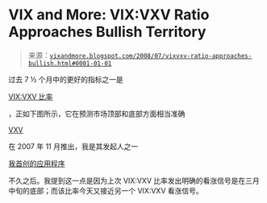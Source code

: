 <!--yml

category: 未分类

date: 2024-05-18 18:32:52

-->

# VIX and More: VIX:VXV Ratio Approaches Bullish Territory

> 来源：[`vixandmore.blogspot.com/2008/07/vixvxv-ratio-approaches-bullish.html#0001-01-01`](http://vixandmore.blogspot.com/2008/07/vixvxv-ratio-approaches-bullish.html#0001-01-01)

过去 7 ½ 个月中的更好的指标之一是

[VIX:VXV 比率](http://vixandmore.blogspot.com/search/label/VIX%3AVXV)

，正如下图所示，它在预测市场顶部和底部方面相当准确

[VXV](http://vixandmore.blogspot.com/search/label/VXV)

在 2007 年 11 月推出，我是其发起人之一

[我首创的应用程序](http://vixandmore.blogspot.com/2007/12/vixvxv-ratio.html)

不久之后。我提到这一点是因为上次 VIX:VXV 比率发出明确的看涨信号是在三月中旬的底部；而该比率今天又接近另一个 VIX:VXV 看涨信号。
